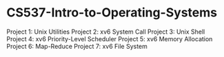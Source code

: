# CS537-Intro-to-Operating-Systems

Project 1: Unix Utilities
Project 2: xv6 System Call
Project 3: Unix Shell
Project 4: xv6 Priority-Level Scheduler
Project 5: xv6 Memory Allocation
Project 6: Map-Reduce
Project 7: xv6 File System
